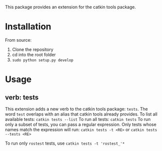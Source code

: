 This package provides an extension for the catkin tools package. 

# Installation
From source:
1. Clone the repository
2. cd into the root folder
3. `sudo python setup.py develop`


# Usage
## verb: tests
This extension adds a new verb to the catkin tools package: `tests`. The word `test` overlaps with an alias that catkin tools already provides. 
To list all available tests:
`catkin tests --list` 
To run all tests:
`catkin tests`
To run only a subset of tests, you can pass a regular expression. Only tests whose names match the expression will run:
`catkin tests -t <RE>`
or
`catkin tests --tests <RE>`

To run only `rostest` tests, use
`catkin tests -t 'rostest_'*`


